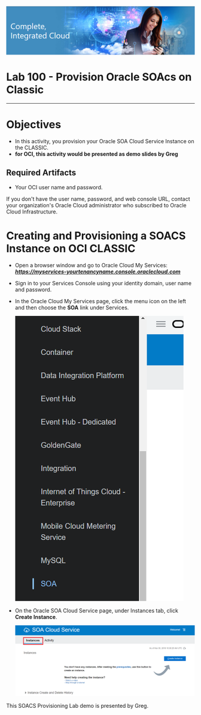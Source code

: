 <img class="float-right" src="images/j2c-logo.png">

# Lab 100 - Provision Oracle SOAcs on Classic

---

# Objectives

- In this activity, you provision your Oracle SOA Cloud Service Instance on the CLASSIC.
- **for OCI, this activity would be presented as demo slides by Greg**

## Required Artifacts

- Your OCI user name and password.

If you don't have the user name, password, and web console URL, contact your organization's Oracle Cloud administrator who subscribed to Oracle Cloud Infrastructure.

# Creating and Provisioning a SOACS Instance on OCI CLASSIC

- Open a browser window and go to Oracle Cloud My Services:
***https://myservices-yourtenancyname.console.oraclecloud.com***

- Sign in to your Services Console using your identity domain, user name and password.

- In the Oracle Cloud My Services page, click the menu icon on the left and then choose the **SOA** link under Services.

    ![](images/provisioning/image025.png)

- On the Oracle SOA Cloud Service page, under Instances tab, click **Create Instance**.

    ![](images/provisioning/image026.png)




This SOACS Provisioning Lab demo is presented by Greg.
